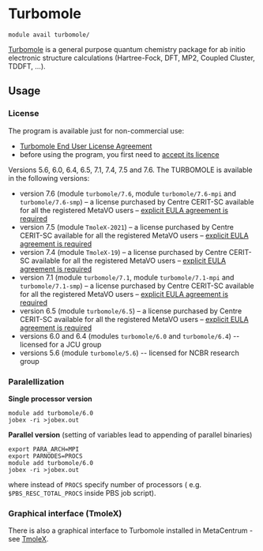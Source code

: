 # Turbomole

    module avail turbomole/

[Turbomole](https://www.turbomole.org/) is a general purpose quantum chemistry package for ab initio electronic structure calculations (Hartree-Fock, DFT, MP2, Coupled Cluster, TDDFT, ...).

## Usage

### License

The program is available just for non-commercial use:

- [Turbomole End User License Agreement](../../img/turbomole-enduser-license.pdf)  
- before using the program, you first need to [accept its licence](https://signup.e-infra.cz/fed/registrar/?vo=meta&group=lic_turbomole)

Versions 5.6, 6.0, 6.4, 6.5, 7.1, 7.4, 7.5 and 7.6. The TURBOMOLE is available in the following versions:

- version 7.6 (module `turbomole/7.6`, module `turbomole/7.6-mpi` and `turbomole/7.6-smp`) – a license purchased by Centre CERIT-SC available for all the registered MetaVO users – [explicit EULA agreement is required](https://signup.e-infra.cz/meta/registrar/?vo=meta&group=lic_turbomole)
- version 7.5 (module `TmoleX-2021`) – a license purchased by Centre CERIT-SC available for all the registered MetaVO users – [explicit EULA agreement is required](https://signup.e-infra.cz/meta/registrar/?vo=meta&group=lic_turbomole)
- version 7.4 (module `TmoleX-19`) – a license purchased by Centre CERIT-SC available for all the registered MetaVO users – [explicit EULA agreement is required](https://signup.e-infra.cz/meta/registrar/?vo=meta&group=lic_turbomole)
- version 7.1 (module `turbomole/7.1`, module `turbomole/7.1-mpi` and `turbomole/7.1-smp`) – a license purchased by Centre CERIT-SC available for all the registered MetaVO users – [explicit EULA agreement is required](https://signup.e-infra.cz/meta/registrar/?vo=meta&group=lic_turbomole)
- version 6.5 (module `turbomole/6.5`) – a license purchased by Centre CERIT-SC available for all the registered MetaVO users – [explicit EULA agreement is required](https://signup.e-infra.cz/meta/registrar/?vo=meta&group=lic_turbomole)
- versions 6.0 and 6.4 (modules `turbomole/6.0` and `turbomole/6.4`) -- licensed for a JCU group
- versions 5.6 (module `turbomole/5.6`) -- licensed for NCBR research group

### Paralellization

**Single processor version**

    module add turbomole/6.0
    jobex -ri >jobex.out

**Parallel version** (setting of variables lead to appending of parallel binaries)

    export PARA_ARCH=MPI
    export PARNODES=PROCS
    module add turbomole/6.0
    jobex -ri >jobex.out

where instead of `PROCS` specify number of processors ( e.g. `$PBS_RESC_TOTAL_PROCS` inside PBS job script).

### Graphical interface (TmoleX)

There is also a graphical interface to Turbomole installed in MetaCentrum - see [TmoleX](../../software/sw-list/tmolex.md).

